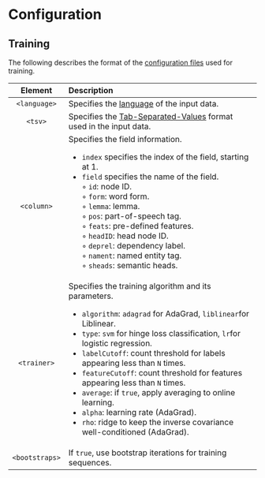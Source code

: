 # Configuration

## Training

The following describes the format of the [configuration files](../../configuration/) used for training.

| Element | Description |
| :-----: | :---------- |
| `<language>` | Specifies the [language](https://github.com/emorynlp/common/blob/master/src/main/java/edu/emory/mathcs/nlp/common/util/Language.java) of the input data. |
| `<tsv>` | Specifies the [Tab-Separated-Values](https://en.wikipedia.org/wiki/Tab-separated_values) format used in the input data. |
| `<column>` | Specifies the field information.<ul><li>`index` specifies the index of the field, starting at 1.</li><li>`field` specifies the name of the field.</li>&#9702; `id`: node ID.<br>&#9702; `form`: word form.<br>&#9702; `lemma`: lemma.<br>&#9702; `pos`: part-of-speech tag.<br>&#9702; `feats`: pre-defined features.<br>&#9702; `headID`: head node ID.<br>&#9702; `deprel`: dependency label.<br>&#9702; `nament`: named entity tag.<br>&#9702; `sheads`: semantic heads.</ul> |
| `<trainer>` | Specifies the training algorithm and its parameters.<ul><li>`algorithm`: `adagrad` for AdaGrad, `liblinear`for Liblinear.</li><li>`type`: `svm` for hinge loss classification, `lr`for logistic regression.</li><li>`labelCutoff`: count threshold for labels appearing less than `N` times.</li><li>`featureCutoff`: count threshold for features appearing less than `N` times.</li><li>`average`: if `true`, apply averaging to online learning.</li><li>`alpha`: learning rate (AdaGrad).</li><li>`rho`: ridge to keep the inverse covariance well-conditioned (AdaGrad).</li></ul>| 
| `<bootstraps>` | If `true`, use bootstrap iterations for training sequences. | 

